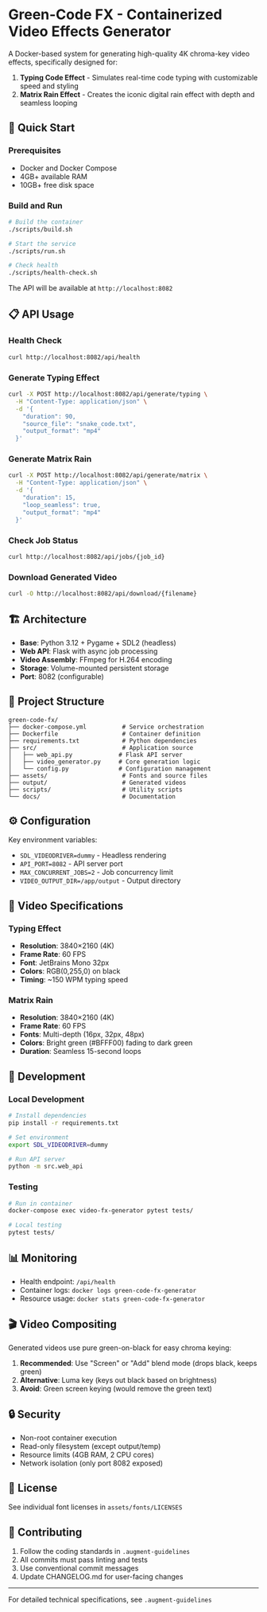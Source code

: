 # Green-Code FX - Containerized Video Effects Generator

A Docker-based system for generating high-quality 4K chroma-key video effects, specifically designed for:

1. **Typing Code Effect** - Simulates real-time code typing with customizable speed and styling
2. **Matrix Rain Effect** - Creates the iconic digital rain effect with depth and seamless looping

## 🚀 Quick Start

### Prerequisites

- Docker and Docker Compose
- 4GB+ available RAM
- 10GB+ free disk space

### Build and Run

```bash
# Build the container
./scripts/build.sh

# Start the service
./scripts/run.sh

# Check health
./scripts/health-check.sh
```

The API will be available at `http://localhost:8082`

## 📋 API Usage

### Health Check

```bash
curl http://localhost:8082/api/health
```

### Generate Typing Effect

```bash
curl -X POST http://localhost:8082/api/generate/typing \
  -H "Content-Type: application/json" \
  -d '{
    "duration": 90,
    "source_file": "snake_code.txt",
    "output_format": "mp4"
  }'
```

### Generate Matrix Rain

```bash
curl -X POST http://localhost:8082/api/generate/matrix \
  -H "Content-Type: application/json" \
  -d '{
    "duration": 15,
    "loop_seamless": true,
    "output_format": "mp4"
  }'
```

### Check Job Status

```bash
curl http://localhost:8082/api/jobs/{job_id}
```

### Download Generated Video

```bash
curl -O http://localhost:8082/api/download/{filename}
```

## 🏗️ Architecture

- **Base**: Python 3.12 + Pygame + SDL2 (headless)
- **Web API**: Flask with async job processing
- **Video Assembly**: FFmpeg for H.264 encoding
- **Storage**: Volume-mounted persistent storage
- **Port**: 8082 (configurable)

## 📁 Project Structure

```
green-code-fx/
├── docker-compose.yml          # Service orchestration
├── Dockerfile                  # Container definition
├── requirements.txt            # Python dependencies
├── src/                        # Application source
│   ├── web_api.py             # Flask API server
│   ├── video_generator.py     # Core generation logic
│   └── config.py              # Configuration management
├── assets/                     # Fonts and source files
├── output/                     # Generated videos
├── scripts/                    # Utility scripts
└── docs/                       # Documentation
```

## ⚙️ Configuration

Key environment variables:

- `SDL_VIDEODRIVER=dummy` - Headless rendering
- `API_PORT=8082` - API server port
- `MAX_CONCURRENT_JOBS=2` - Job concurrency limit
- `VIDEO_OUTPUT_DIR=/app/output` - Output directory

## 🎨 Video Specifications

### Typing Effect
- **Resolution**: 3840×2160 (4K)
- **Frame Rate**: 60 FPS
- **Font**: JetBrains Mono 32px
- **Colors**: RGB(0,255,0) on black
- **Timing**: ~150 WPM typing speed

### Matrix Rain
- **Resolution**: 3840×2160 (4K)
- **Frame Rate**: 60 FPS
- **Fonts**: Multi-depth (16px, 32px, 48px)
- **Colors**: Bright green (#BFFF00) fading to dark green
- **Duration**: Seamless 15-second loops

## 🔧 Development

### Local Development

```bash
# Install dependencies
pip install -r requirements.txt

# Set environment
export SDL_VIDEODRIVER=dummy

# Run API server
python -m src.web_api
```

### Testing

```bash
# Run in container
docker-compose exec video-fx-generator pytest tests/

# Local testing
pytest tests/
```

## 📊 Monitoring

- Health endpoint: `/api/health`
- Container logs: `docker logs green-code-fx-generator`
- Resource usage: `docker stats green-code-fx-generator`

## 🎬 Video Compositing

Generated videos use pure green-on-black for easy chroma keying:

1. **Recommended**: Use "Screen" or "Add" blend mode (drops black, keeps green)
2. **Alternative**: Luma key (keys out black based on brightness)
3. **Avoid**: Green screen keying (would remove the green text)

## 🔒 Security

- Non-root container execution
- Read-only filesystem (except output/temp)
- Resource limits (4GB RAM, 2 CPU cores)
- Network isolation (only port 8082 exposed)

## 📝 License

See individual font licenses in `assets/fonts/LICENSES`

## 🤝 Contributing

1. Follow the coding standards in `.augment-guidelines`
2. All commits must pass linting and tests
3. Use conventional commit messages
4. Update CHANGELOG.md for user-facing changes

---

For detailed technical specifications, see `.augment-guidelines`
